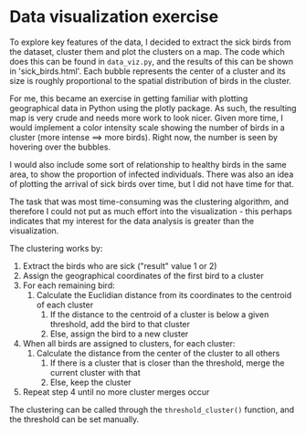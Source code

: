 # Data visualization exercise 

To explore key features of the data, I decided to extract the sick birds from the dataset, 
cluster them and plot the clusters on a map. The code which does this can be found in `data_viz.py`, and the results of this can be shown in 'sick_birds.html'.
Each bubble represents the center of a cluster and its size is roughly proportional to the spatial distribution of birds in the cluster.

For me, this became an exercise in getting familiar with plotting geographical data in Python using
the plotly package. As such, the resulting map is very crude and needs more work to look nicer. Given more time, 
I would implement a color intensity scale showing the number of birds in a cluster (more intense ==> more birds). 
Right now, the number is seen by hovering over the bubbles.

I would also include some sort of relationship to healthy birds in the same area, to show the proportion of infected
 individuals. There was also an idea of plotting the arrival of sick birds over time, but I did not have time for that.
 
 The task that was most time-consuming was the clustering algorithm, and therefore I could not put as much effort into 
 the visualization - this perhaps indicates that my interest for the data analysis is greater than the visualization.
 
 The clustering works by:
 
 1. Extract the birds who are sick ("result" value 1 or 2)
 2. Assign the geographical coordinates of the first bird to a cluster
 3. For each remaining bird:
    1. Calculate the Euclidian distance from its coordinates to the centroid of each cluster
        1. If the distance to the centroid of a cluster is below a given threshold, add the bird to that cluster
        2. Else, assign the bird to a new cluster
 4. When all birds are assigned to clusters, for each cluster:
    1. Calculate the distance from the center of the cluster to all others
        1. If there is a cluster that is closer than the threshold, merge the current cluster with that
        2. Else, keep the cluster
5. Repeat step 4 until no more cluster merges occur

The clustering can be called through the `threshold_cluster()` function, and the threshold can be set manually. 
